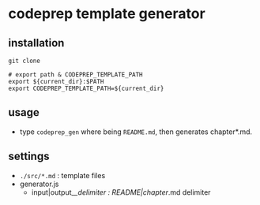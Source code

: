 # codeprep template generator

## installation
```
git clone

# export path & CODEPREP_TEMPLATE_PATH
export ${current_dir}:$PATH
export CODEPREP_TEMPLATE_PATH=${current_dir}
```

## usage
- type `codeprep_gen` where being `README.md`, then generates chapter*.md.


## settings
- `./src/*.md` : template files
- generator.js
  - input|output_*_delimiter : README|chapter*.md delimiter
